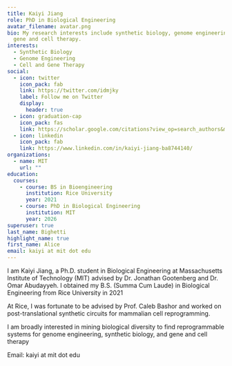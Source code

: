 ```yaml
---
title: Kaiyi Jiang
role: PhD in Biological Engineering
avatar_filename: avatar.png
bio: My research interests include synthetic biology, genome engineering and
  gene and cell therapy.
interests:
  - Synthetic Biology
  - Genome Engineering
  - Cell and Gene Therapy
social:
  - icon: twitter
    icon_pack: fab
    link: https://twitter.com/idmjky
    label: Follow me on Twitter
    display:
      header: true
  - icon: graduation-cap
    icon_pack: fas
    link: https://scholar.google.com/citations?view_op=search_authors&mauthors=kaiyi+jiang&hl=en&oi=ao
  - icon: linkedin
    icon_pack: fab
    link: https://www.linkedin.com/in/kaiyi-jiang-ba8744140/
organizations:
  - name: MIT
    url: ""
education:
  courses:
    - course: BS in Bioengineering
      institution: Rice University
      year: 2021
    - course: PhD in Biological Engineering
      institution: MIT
      year: 2026
superuser: true
last_name: Bighetti
highlight_name: true
first_name: Alice
email: kaiyi at mit dot edu
---
```

I am Kaiyi Jiang, a Ph.D. student in Biological Engineering at Massachusetts Institute of Technology (MIT) advised by Dr. Jonathan Gootenberg and Dr. Omar Abudayyeh. I obtained my B.S. (Summa Cum Laude) in Biological Engineering from Rice University in 2021

At Rice, I was fortunate to be advised by Prof. Caleb Bashor and worked on post-translational synthetic circuits for mammalian cell reprogramming.

I am broadly interested in mining biological diversity to find reprogrammable systems for genome engineering, synthetic biology, and gene and cell therapy

Email: kaiyi at mit dot edu